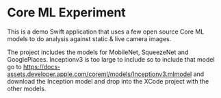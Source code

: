 # Core ML Experiment

This is a demo Swift application that uses a few open source Core ML models to do analysis against static & live camera images.

The project includes the models for MobileNet, SqueezeNet and GooglePlaces.  Inceptionv3 is too large to include so to include that model go to https://docs-assets.developer.apple.com/coreml/models/Inceptionv3.mlmodel and download the Inception model and drop into the XCode project with the other models.
